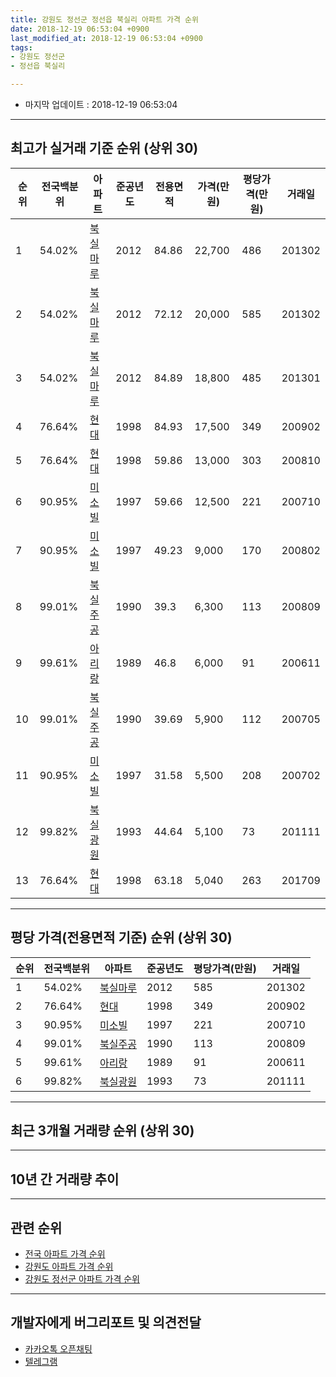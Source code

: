 ```yaml
---
title: 강원도 정선군 정선읍 북실리 아파트 가격 순위
date: 2018-12-19 06:53:04 +0900
last_modified_at: 2018-12-19 06:53:04 +0900
tags:
- 강원도 정선군
- 정선읍 북실리

---
```


* 마지막 업데이트 : 2018-12-19 06:53:04

---

## 최고가 실거래 기준 순위 (상위 30)


|순위|전국백분위|아파트|준공년도|전용면적|가격(만원)|평당가격(만원)|거래일|
|---|---|---|---|---|---|---|---|
|1|54.02%|[북실마루](https://search.naver.com/search.naver?query=%EA%B0%95%EC%9B%90%EB%8F%84+%EC%A0%95%EC%84%A0%EA%B5%B0+%EC%A0%95%EC%84%A0%EC%9D%8D+%EB%B6%81%EC%8B%A4%EB%A6%AC+%EB%B6%81%EC%8B%A4%EB%A7%88%EB%A3%A8)|2012|84.86|22,700|486|201302|
|2|54.02%|[북실마루](https://search.naver.com/search.naver?query=%EA%B0%95%EC%9B%90%EB%8F%84+%EC%A0%95%EC%84%A0%EA%B5%B0+%EC%A0%95%EC%84%A0%EC%9D%8D+%EB%B6%81%EC%8B%A4%EB%A6%AC+%EB%B6%81%EC%8B%A4%EB%A7%88%EB%A3%A8)|2012|72.12|20,000|585|201302|
|3|54.02%|[북실마루](https://search.naver.com/search.naver?query=%EA%B0%95%EC%9B%90%EB%8F%84+%EC%A0%95%EC%84%A0%EA%B5%B0+%EC%A0%95%EC%84%A0%EC%9D%8D+%EB%B6%81%EC%8B%A4%EB%A6%AC+%EB%B6%81%EC%8B%A4%EB%A7%88%EB%A3%A8)|2012|84.89|18,800|485|201301|
|4|76.64%|[현대](https://search.naver.com/search.naver?query=%EA%B0%95%EC%9B%90%EB%8F%84+%EC%A0%95%EC%84%A0%EA%B5%B0+%EC%A0%95%EC%84%A0%EC%9D%8D+%EB%B6%81%EC%8B%A4%EB%A6%AC+%ED%98%84%EB%8C%80)|1998|84.93|17,500|349|200902|
|5|76.64%|[현대](https://search.naver.com/search.naver?query=%EA%B0%95%EC%9B%90%EB%8F%84+%EC%A0%95%EC%84%A0%EA%B5%B0+%EC%A0%95%EC%84%A0%EC%9D%8D+%EB%B6%81%EC%8B%A4%EB%A6%AC+%ED%98%84%EB%8C%80)|1998|59.86|13,000|303|200810|
|6|90.95%|[미소빌](https://search.naver.com/search.naver?query=%EA%B0%95%EC%9B%90%EB%8F%84+%EC%A0%95%EC%84%A0%EA%B5%B0+%EC%A0%95%EC%84%A0%EC%9D%8D+%EB%B6%81%EC%8B%A4%EB%A6%AC+%EB%AF%B8%EC%86%8C%EB%B9%8C)|1997|59.66|12,500|221|200710|
|7|90.95%|[미소빌](https://search.naver.com/search.naver?query=%EA%B0%95%EC%9B%90%EB%8F%84+%EC%A0%95%EC%84%A0%EA%B5%B0+%EC%A0%95%EC%84%A0%EC%9D%8D+%EB%B6%81%EC%8B%A4%EB%A6%AC+%EB%AF%B8%EC%86%8C%EB%B9%8C)|1997|49.23|9,000|170|200802|
|8|99.01%|[북실주공](https://search.naver.com/search.naver?query=%EA%B0%95%EC%9B%90%EB%8F%84+%EC%A0%95%EC%84%A0%EA%B5%B0+%EC%A0%95%EC%84%A0%EC%9D%8D+%EB%B6%81%EC%8B%A4%EB%A6%AC+%EB%B6%81%EC%8B%A4%EC%A3%BC%EA%B3%B5)|1990|39.3|6,300|113|200809|
|9|99.61%|[아리랑](https://search.naver.com/search.naver?query=%EA%B0%95%EC%9B%90%EB%8F%84+%EC%A0%95%EC%84%A0%EA%B5%B0+%EC%A0%95%EC%84%A0%EC%9D%8D+%EB%B6%81%EC%8B%A4%EB%A6%AC+%EC%95%84%EB%A6%AC%EB%9E%91)|1989|46.8|6,000|91|200611|
|10|99.01%|[북실주공](https://search.naver.com/search.naver?query=%EA%B0%95%EC%9B%90%EB%8F%84+%EC%A0%95%EC%84%A0%EA%B5%B0+%EC%A0%95%EC%84%A0%EC%9D%8D+%EB%B6%81%EC%8B%A4%EB%A6%AC+%EB%B6%81%EC%8B%A4%EC%A3%BC%EA%B3%B5)|1990|39.69|5,900|112|200705|
|11|90.95%|[미소빌](https://search.naver.com/search.naver?query=%EA%B0%95%EC%9B%90%EB%8F%84+%EC%A0%95%EC%84%A0%EA%B5%B0+%EC%A0%95%EC%84%A0%EC%9D%8D+%EB%B6%81%EC%8B%A4%EB%A6%AC+%EB%AF%B8%EC%86%8C%EB%B9%8C)|1997|31.58|5,500|208|200702|
|12|99.82%|[북실광원](https://search.naver.com/search.naver?query=%EA%B0%95%EC%9B%90%EB%8F%84+%EC%A0%95%EC%84%A0%EA%B5%B0+%EC%A0%95%EC%84%A0%EC%9D%8D+%EB%B6%81%EC%8B%A4%EB%A6%AC+%EB%B6%81%EC%8B%A4%EA%B4%91%EC%9B%90)|1993|44.64|5,100|73|201111|
|13|76.64%|[현대](https://search.naver.com/search.naver?query=%EA%B0%95%EC%9B%90%EB%8F%84+%EC%A0%95%EC%84%A0%EA%B5%B0+%EC%A0%95%EC%84%A0%EC%9D%8D+%EB%B6%81%EC%8B%A4%EB%A6%AC+%ED%98%84%EB%8C%80)|1998|63.18|5,040|263|201709|


---

## 평당 가격(전용면적 기준) 순위 (상위 30)


|순위|전국백분위|아파트|준공년도|평당가격(만원)|거래일|
|---|---|---|---|---|---|
|1|54.02%|[북실마루](https://search.naver.com/search.naver?query=%EA%B0%95%EC%9B%90%EB%8F%84+%EC%A0%95%EC%84%A0%EA%B5%B0+%EC%A0%95%EC%84%A0%EC%9D%8D+%EB%B6%81%EC%8B%A4%EB%A6%AC+%EB%B6%81%EC%8B%A4%EB%A7%88%EB%A3%A8)|2012|585|201302|
|2|76.64%|[현대](https://search.naver.com/search.naver?query=%EA%B0%95%EC%9B%90%EB%8F%84+%EC%A0%95%EC%84%A0%EA%B5%B0+%EC%A0%95%EC%84%A0%EC%9D%8D+%EB%B6%81%EC%8B%A4%EB%A6%AC+%ED%98%84%EB%8C%80)|1998|349|200902|
|3|90.95%|[미소빌](https://search.naver.com/search.naver?query=%EA%B0%95%EC%9B%90%EB%8F%84+%EC%A0%95%EC%84%A0%EA%B5%B0+%EC%A0%95%EC%84%A0%EC%9D%8D+%EB%B6%81%EC%8B%A4%EB%A6%AC+%EB%AF%B8%EC%86%8C%EB%B9%8C)|1997|221|200710|
|4|99.01%|[북실주공](https://search.naver.com/search.naver?query=%EA%B0%95%EC%9B%90%EB%8F%84+%EC%A0%95%EC%84%A0%EA%B5%B0+%EC%A0%95%EC%84%A0%EC%9D%8D+%EB%B6%81%EC%8B%A4%EB%A6%AC+%EB%B6%81%EC%8B%A4%EC%A3%BC%EA%B3%B5)|1990|113|200809|
|5|99.61%|[아리랑](https://search.naver.com/search.naver?query=%EA%B0%95%EC%9B%90%EB%8F%84+%EC%A0%95%EC%84%A0%EA%B5%B0+%EC%A0%95%EC%84%A0%EC%9D%8D+%EB%B6%81%EC%8B%A4%EB%A6%AC+%EC%95%84%EB%A6%AC%EB%9E%91)|1989|91|200611|
|6|99.82%|[북실광원](https://search.naver.com/search.naver?query=%EA%B0%95%EC%9B%90%EB%8F%84+%EC%A0%95%EC%84%A0%EA%B5%B0+%EC%A0%95%EC%84%A0%EC%9D%8D+%EB%B6%81%EC%8B%A4%EB%A6%AC+%EB%B6%81%EC%8B%A4%EA%B4%91%EC%9B%90)|1993|73|201111|


---

## 최근 3개월 거래량 순위 (상위 30)


<div style="width:100%;">
    <canvas id="deal_count_ranking" height="250"></canvas>
</div>


<script>
new Chart(document.getElementById("deal_count_ranking"), {
    type: 'horizontalBar',
    data: {
        labels: ['아리랑', '북실주공', '현대', '미소빌', '북실광원', '북실마루'],
        datasets: [{
            label: '실거래 수',
            data: [3, 3, 2, 1, 1, 1],
            borderColor: "rgba(255, 0, 128, 1)",
            backgroundColor: "rgba(255, 0, 128, 0.5)",
            fill: false,
        }]
    },
    options: {
        responsive: true,
        title: {
            display: true,
            text: '최근 3개월 거래량 순위'
        },
        tooltips: {
            mode: 'index',
            intersect: false,
            callbacks: {
                title: function(tooltipItems, data) {
                    return "실거래 수:";
                },
                label: function(tooltipItem, data) {
                    return data.labels[tooltipItem.index] + ": " + tooltipItem.xLabel;
                }
            }
        },
        hover: {
            mode: 'nearest',
            intersect: true
        },
        scales: {
            xAxes: [{
                display: true,
                scaleLabel: {
                    display: true,
                    labelString: '실거래 수'
                },
                ticks: {
                    suggestedMin: 0,
                }
            }],
            yAxes: [{
                display: true,
                ticks: {
                    autoSkip: false,
                    callback: function(value, index, values) {
                        if (value.length > 15)
                            return value.substr(0, 13) + "...";
                        else
                            return value;
                    }
                },
                scaleLabel: {
                    display: false,
                }
            }]
        }
    }
});

</script>


---

## 10년 간 거래량 추이


<div style="width:100%;">
    <canvas id="deal_progress" height="250"></canvas>
</div>

<script>
new Chart(document.getElementById("deal_progress"), {
    type: 'line',
    data: {
        labels: ['200812','200901','200902','200903','200904','200905','200906','200907','200908','200909','200910','200911','200912','201001','201002','201003','201004','201005','201006','201007','201008','201009','201010','201011','201012','201101','201102','201103','201104','201105','201106','201107','201108','201109','201110','201111','201112','201201','201202','201203','201204','201205','201206','201207','201208','201209','201210','201211','201212','201301','201302','201303','201304','201305','201306','201307','201308','201309','201310','201311','201312','201401','201402','201403','201404','201405','201406','201407','201408','201409','201410','201411','201412','201501','201502','201503','201504','201505','201506','201507','201508','201509','201510','201511','201512','201601','201602','201603','201604','201605','201606','201607','201608','201609','201610','201611','201612','201701','201702','201703','201704','201705','201706','201707','201708','201709','201710','201711','201712','201801','201802','201803','201804','201805','201806','201807','201808','201809','201810','201811','201812'],
        datasets: [{
            label: '실거래 수',
            pointRadius: 1,
            data: [2, 2, 5, 5, 3, 6, 12, 6, 7, 5, 4, 7, 5, 6, 2, 4, 6, 4, 4, 3, 4, 7, 2, 4, 4, 4, 5, 4, 6, 5, 7, 3, 4, 4, 5, 6, 4, 4, 3, 3, 8, 3, 4, 4, 3, 2, 5, 18, 47, 10, 21, 7, 7, 5, 5, 3, 5, 6, 6, 5, 4, 11, 13, 6, 7, 5, 4, 9, 23, 13, 7, 9, 9, 18, 3, 9, 9, 6, 7, 4, 4, 3, 20, 8, 5, 7, 5, 7, 2, 5, 1, 3, 3, 1, 6, 7, 3, 2, 2, 9, 6, 5, 4, 4, 1, 6, 5, 6, 3, 0, 6, 5, 8, 4, 5, 4, 3, 4, 8, 3, 0],
            borderColor: "rgba(255, 201, 14, 1)",
            backgroundColor: "rgba(255, 201, 14, 0.5)",
            fill: true,
        }]
    },
    options: {
        responsive: true,
        title: {
            display: true,
            text: '10년간 거래량 추이'
        },
        tooltips: {
            mode: 'index',
            intersect: false,
        },
        hover: {
            mode: 'nearest',
            intersect: true
        },
        scales: {
            xAxes: [{
                display: true,
                scaleLabel: {
                    display: true,
                    labelString: '년/월'
                }
            }],
            yAxes: [{
                display: true,
                ticks: {
                    suggestedMin: 0,
                },
                scaleLabel: {
                    display: true,
                    labelString: '실거래 수'
                }
            }]
        }
    }
});

</script>


---

## 관련 순위

- [전국 아파트 가격 순위](https://inasie.github.io/apt-ranking/전국)
- [강원도 아파트 가격 순위](https://inasie.github.io/apt-ranking/강원도)
- [강원도 정선군 아파트 가격 순위](https://inasie.github.io/apt-ranking/강원도-정선군)


---

## 개발자에게 버그리포트 및 의견전달

- [카카오톡 오픈채팅](https://open.kakao.com/o/gLJUAP4)
- [텔레그램](https://t.me/inasie)

